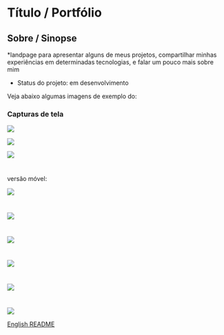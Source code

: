 # Título / Portfólio

## Sobre / Sinopse

*landpage para apresentar alguns de meus projetos, compartilhar minhas experiências em determinadas tecnologias, e falar um pouco mais sobre mim

* Status do projeto: em desenvolvimento





Veja abaixo algumas imagens de exemplo do:

### Capturas de tela
![](./src/assets/desktop-top.png)

![](./src/assets/desktop-main.png)

![](./src/assets/desktop-footer.png)
#

versão móvel:

![](./src/assets/mobile-top.png)
#
![](./src/assets/mobile-main.png)
#
![](./src/assets/mobile-footer.png)
#
![](./src/assets/mobile-menu-open.png)
#
![](./src/assets/mobile-skills.png)
#
![](./src/assets/mobile-repos.png)



[English README](./README.md)
